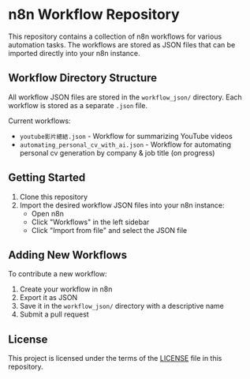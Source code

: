 # n8n Workflow Repository

This repository contains a collection of n8n workflows for various automation tasks. The workflows are stored as JSON files that can be imported directly into your n8n instance.

## Workflow Directory Structure

All workflow JSON files are stored in the `workflow_json/` directory. Each workflow is stored as a separate `.json` file.

Current workflows:
- `youtube影片總結.json` - Workflow for summarizing YouTube videos
- `automating_personal_cv_with_ai.json` - Workflow for automating personal cv generation by company & job title (on progress)
## Getting Started

1. Clone this repository
2. Import the desired workflow JSON files into your n8n instance:
   - Open n8n
   - Click "Workflows" in the left sidebar
   - Click "Import from file" and select the JSON file

## Adding New Workflows

To contribute a new workflow:
1. Create your workflow in n8n
2. Export it as JSON
3. Save it in the `workflow_json/` directory with a descriptive name
4. Submit a pull request

## License

This project is licensed under the terms of the [LICENSE](LICENSE) file in this repository.
